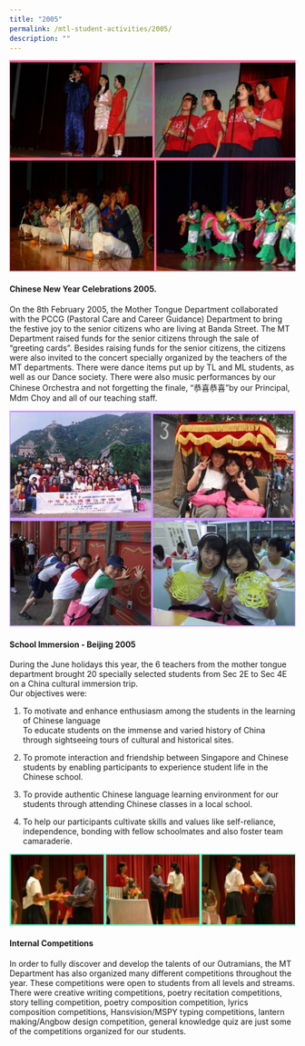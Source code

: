 ```yaml
---
title: "2005"
permalink: /mtl-student-activities/2005/
description: ""
---
```

![](/images/MTL%20Student%20Activities/2005/A1.png)

#### **Chinese New Year Celebrations 2005.**

On the 8th February 2005, the Mother Tongue Department collaborated with the PCCG (Pastoral Care and Career Guidance) Department to bring the festive joy to the senior citizens who are living at Banda Street. The MT Department raised funds for the senior citizens through the sale of “greeting cards”. Besides raising funds for the senior citizens, the citizens were also invited to the concert specially organized by the teachers of the MT departments. There were dance items put up by TL and ML students, as well as our Dance society. There were also music performances by our Chinese Orchestra and not forgetting the finale, “恭喜恭喜”by our Principal, Mdm Choy and all of our teaching staff.

![](/images/MTL%20Student%20Activities/2005/A2.png)

#### **School Immersion - Beijing 2005**

During the June holidays this year, the 6 teachers from the mother tongue department brought 20 specially selected students from Sec 2E to Sec 4E on a China cultural immersion trip.  
Our objectives were:

1. To motivate and enhance enthusiasm among the students in the learning of Chinese language  
To educate students on the immense and varied history of China through sightseeing tours of cultural and historical sites.

2. To promote interaction and friendship between Singapore and Chinese students by enabling participants to experience student life in the Chinese school.

3. To provide authentic Chinese language learning environment for our students through attending Chinese classes in a local school.

4. To help our participants cultivate skills and values like self-reliance, independence, bonding with fellow schoolmates and also foster team camaraderie.


![](/images/MTL%20Student%20Activities/2005/A3.png)

#### **Internal Competitions**

In order to fully discover and develop the talents of our Outramians, the MT Department has also organized many different competitions throughout the year. These competitions were open to students from all levels and streams. There were creative writing competitions, poetry recitation competitions, story telling competition, poetry composition competition, lyrics composition competitions, Hansvision/MSPY typing competitions, lantern making/Angbow design competition, general knowledge quiz are just some of the competitions organized for our students.
